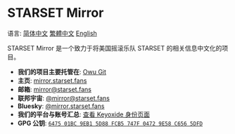 # STARSET Mirror

语言: [简体中文](README.zh-Hans.md) [繁體中文](README.zh-Hant.md) [English](README.md)

STARSET Mirror 是一个致力于将美国摇滚乐队 STARSET 的相关信息中文化的项目。

- **我们的项目主要托管在**: [Owu Git](https://git.owu.one/starset-mirror)
- **主页**: [mirror.starset.fans](https://mirror.starset.fans)
- **邮箱**: [mirror@starset.fans](mailto:mirror@starset.fans)
- **联邦宇宙**: [@mirror@starset.fans](https://social.starset.fans/@mirror)
- **Bluesky**: [@mirror.starset.fans](https://bsky.app/profile/mirror.starset.fans)
- **我们的平台与账号汇总**: [查看 Keyoxide 身份页面](https://keyoxide.org/647501BC9EB15D88FCB5747F04729E58C6565DFD)
- **GPG 公钥**: [`6475 01BC 9EB1 5D88 FCB5 747F 0472 9E58 C656 5DFD`](https://keys.openpgp.org/vks/v1/by-fingerprint/647501BC9EB15D88FCB5747F04729E58C6565DFD)

